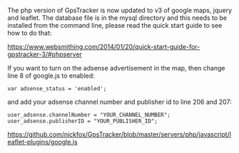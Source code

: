 The php version of GpsTracker is now updated to v3 of google maps, jquery and leaflet. The database file is in the mysql directory and this needs to be installed from the command line, please read the quick start guide to see how to do that:

https://www.websmithing.com/2014/01/20/quick-start-guide-for-gpstracker-3/#phpserver

If you want to turn on the adsense advertisement in the map, then change line 8 of google.js to enabled:

    var adsense_status = 'enabled';

and add your adsense channel number and publisher id to line 206 and 207:

    user_adsense.channelNumber = "YOUR_CHANNEL_NUMBER";
    user_adsense.publisherID = "YOUR_PUBLISHER_ID";    

https://github.com/nickfox/GpsTracker/blob/master/servers/php/javascript/leaflet-plugins/google.js


